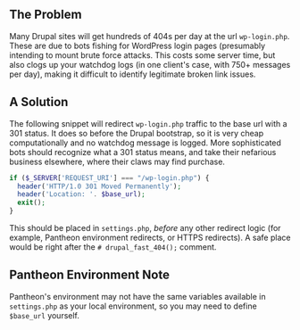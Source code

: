 ## The Problem

Many Drupal sites will get hundreds of 404s per day at the url `wp-login.php`. These are due to bots fishing for WordPress login pages (presumably intending to mount brute force attacks. This costs some server time, but also clogs up your watchdog logs (in one client's case, with 750+ messages per day), making it difficult to identify legitimate broken link issues.

## A Solution

The following snippet will redirect `wp-login.php` traffic to the base url with a 301 status. It does so before the Drupal bootstrap, so it is very cheap computationally and no watchdog message is logged. More sophisticated bots should recognize what a 301 status means, and take their nefarious business elsewhere, where their claws may find purchase.

```php
if ($_SERVER['REQUEST_URI'] === "/wp-login.php") {
  header('HTTP/1.0 301 Moved Permanently');
  header('Location: '. $base_url);
  exit();
}
```

This should be placed in `settings.php`, *before* any other redirect logic (for example, Pantheon environment redirects, or HTTPS redirects). A safe place would be right after the `# drupal_fast_404();` comment.

## Pantheon Environment Note

Pantheon's environment may not have the same variables available in `settings.php` as your local environment, so you may need to define `$base_url` yourself.

